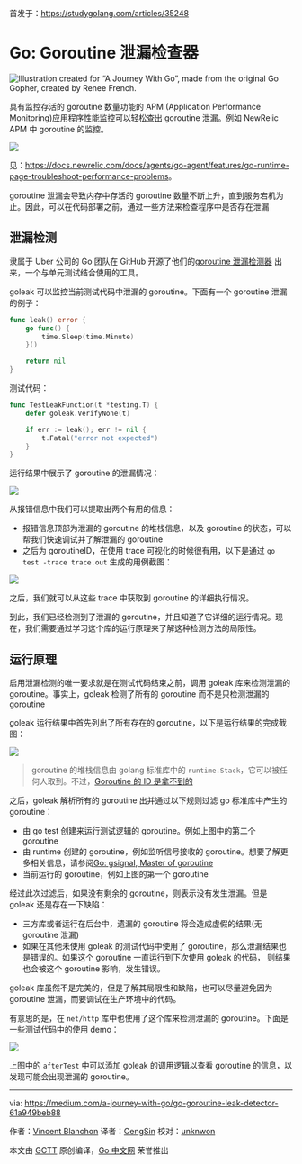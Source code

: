 首发于：https://studygolang.com/articles/35248

# Go: Goroutine 泄漏检查器

![Illustration created for “A Journey With Go”, made from the original Go Gopher, created by Renee French.](https://raw.githubusercontent.com/studygolang/gctt-images2/master/goroutine_leak_detector/header_img.png)

具有监控存活的 goroutine 数量功能的 APM (Application Performance Monitoring)应用程序性能监控可以轻松查出 goroutine 泄漏。例如 NewRelic APM 中 goroutine 的监控。

![](https://raw.githubusercontent.com/studygolang/gctt-images2/master/goroutine_leak_detector/goroutinemonitor.png)

见：<https://docs.newrelic.com/docs/agents/go-agent/features/go-runtime-page-troubleshoot-performance-problems>。

goroutine 泄漏会导致内存中存活的 goroutine 数量不断上升，直到服务宕机为止。因此，可以在代码部署之前，通过一些方法来检查程序中是否存在泄漏

## 泄漏检测

隶属于 Uber 公司的 Go 团队在 GitHub 开源了他们的[goroutine 泄漏检测器](https://github.com/uber-go/goleak) 出来，一个与单元测试结合使用的工具。

goleak 可以监控当前测试代码中泄漏的 goroutine。下面有一个 goroutine 泄漏的例子：

```go
func leak() error {
	go func() {
		time.Sleep(time.Minute)
	}()

	return nil
}
```

测试代码：

```go
func TestLeakFunction(t *testing.T) {
	defer goleak.VerifyNone(t)

	if err := leak(); err != nil {
		t.Fatal("error not expected")
	}
}
```

运行结果中展示了 goroutine 的泄漏情况：

![](https://raw.githubusercontent.com/studygolang/gctt-images2/master/goroutine_leak_detector/testcode_1.png)

从报错信息中我们可以提取出两个有用的信息：

- 报错信息顶部为泄漏的 goroutine 的堆栈信息，以及 goroutine 的状态，可以帮我们快速调试并了解泄漏的 goroutine
- 之后为 goroutineID，在使用 trace 可视化的时候很有用，以下是通过 `go test -trace trace.out` 生成的用例截图：

![](https://raw.githubusercontent.com/studygolang/gctt-images2/master/goroutine_leak_detector/trace_example.png)

之后，我们就可以从这些 trace 中获取到 goroutine 的详细执行情况。

到此，我们已经检测到了泄漏的 goroutine，并且知道了它详细的运行情况。现在，我们需要通过学习这个库的运行原理来了解这种检测方法的局限性。

## 运行原理

启用泄漏检测的唯一要求就是在测试代码结束之前，调用 goleak 库来检测泄漏的 goroutine。事实上，goleak 检测了所有的 goroutine 而不是只检测泄漏的 goroutine

goleak 运行结果中首先列出了所有存在的 goroutine，以下是运行结果的完成截图：

![](https://raw.githubusercontent.com/studygolang/gctt-images2/master/goroutine_leak_detector/running_result.png)

> goroutine 的堆栈信息由 golang 标准库中的 `runtime.Stack`，它可以被任何人取到。不过，[Goroutine 的 ID 是拿不到的](https://groups.google.com/forum/#!topic/golang-nuts/0HGyCOrhuuI)

之后，goleak 解析所有的 goroutine 出并通过以下规则过滤 go 标准库中产生的 goroutine：

- 由 go test 创建来运行测试逻辑的 goroutine。例如上图中的第二个 goroutine
- 由 runtime 创建的 goroutine，例如监听信号接收的 goroutine。想要了解更多相关信息，请参阅[Go: gsignal, Master of goroutine](https://medium.com/a-journey-with-go/go-gsignal-master-of-signals-329f7ff39391)
- 当前运行的 goroutine，例如上图的第一个 goroutine

经过此次过滤后，如果没有剩余的 goroutine，则表示没有发生泄漏。但是 goleak 还是存在一下缺陷：

- 三方库或者运行在后台中，遗漏的 goroutine 将会造成虚假的结果(无 goroutine 泄漏)
- 如果在其他未使用 goleak 的测试代码中使用了 goroutine，那么泄漏结果也是错误的。如果这个 goroutine 一直运行到下次使用 goleak 的代码，
则结果也会被这个 goroutine 影响，发生错误。

goleak 库虽然不是完美的，但是了解其局限性和缺陷，也可以尽量避免因为 goroutine 泄漏，而要调试在生产环境中的代码。

有意思的是，在 `net/http` 库中也使用了这个库来检测泄漏的 goroutine。下面是一些测试代码中的使用 demo：

![](https://raw.githubusercontent.com/studygolang/gctt-images2/master/goroutine_leak_detector/test_demo.png)

上图中的 `afterTest` 中可以添加 goleak 的调用逻辑以查看 goroutine 的信息，以发现可能会出现泄漏的 goroutine。

---

via: https://medium.com/a-journey-with-go/go-goroutine-leak-detector-61a949beb88

作者：[Vincent Blanchon](https://medium.com/@blanchon.vincent)
译者：[CengSin](https://github.com/CengSin)
校对：[unknwon](https://github.com/unknwon)

本文由 [GCTT](https://github.com/studygolang/GCTT) 原创编译，[Go 中文网](https://studygolang.com/) 荣誉推出
